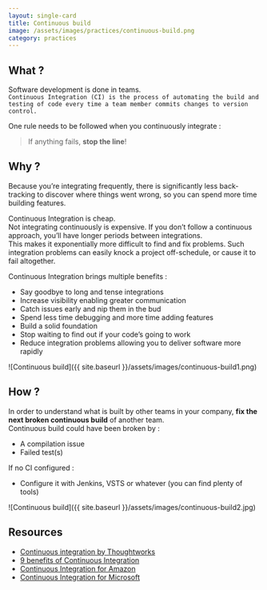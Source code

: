 ```yaml
---
layout: single-card
title: Continuous build
image: /assets/images/practices/continuous-build.png
category: practices
---
```



## What ?
Software development is done in teams.  
`Continuous Integration (CI) is the process of automating the build and testing of code every time a team member commits changes to version control.`

One rule needs to be followed when you continuously integrate :  
> If anything fails, **stop the line**!

## Why ?
Because you’re integrating frequently, there is significantly less back-tracking to discover where things went wrong, so you can spend more time building features.

Continuous Integration is cheap.  
Not integrating continuously is expensive. If you don’t follow a continuous approach, you’ll have longer periods between integrations.  
This makes it exponentially more difficult to find and fix problems. Such integration problems can easily knock a project off-schedule, or cause it to fail altogether.

Continuous Integration brings multiple benefits :
* Say goodbye to long and tense integrations
* Increase visibility enabling greater communication
* Catch issues early and nip them in the bud
* Spend less time debugging and more time adding features
* Build a solid foundation
* Stop waiting to find out if your code’s going to work
* Reduce integration problems allowing you to deliver software more rapidly

![Continuous build]({{ site.baseurl }}/assets/images/continuous-build1.png)  

## How ?
In order to understand what is built by other teams in your company, **fix the next broken continuous build** of another team.  
Continuous build could have been broken by :
* A compilation issue
* Failed test(s)  

If no CI configured :
* Configure it with Jenkins, VSTS or whatever (you can find plenty of tools)

![Continuous build]({{ site.baseurl }}/assets/images/continuous-build2.jpg)  

## Resources
* [Continuous integration by Thoughtworks](https://www.thoughtworks.com/continuous-integration)
* [9 benefits of Continuous Integration](https://dzone.com/articles/9-bene-ts-of-continuous-integration)
* [Continuous Integration for Amazon](https://aws.amazon.com/devops/continuous-integration/)
* [Continuous Integration for Microsoft](https://www.visualstudio.com/learn/what-is-continuous-integration/)
